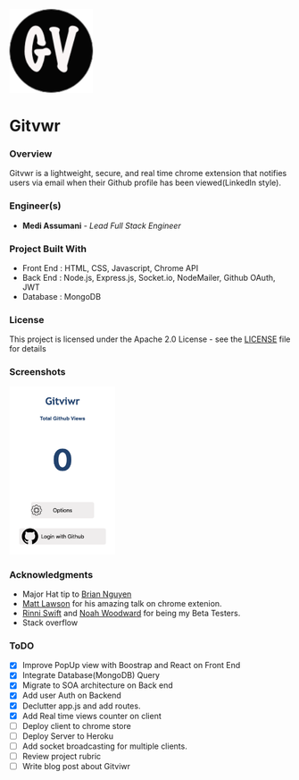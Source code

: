 
<img src= "src/icon.png" width = 150 height = 150></img>

# Gitvwr

### Overview
Gitvwr is a lightweight, secure, and real time chrome extension that notifies users via email when their Github profile has been viewed(LinkedIn style). 

### Engineer(s)

* **Medi Assumani** - *Lead Full Stack Engineer*

### Project Built With

* Front End : HTML, CSS, Javascript, Chrome API
* Back End : Node.js, Express.js, Socket.io, NodeMailer, Github OAuth, JWT
* Database : MongoDB

### License

This project is licensed under the Apache 2.0 License - see the <a href="https://github.com/MediBoss/Lofti/blob/master/LICENSE">LICENSE</a> file for details

### Screenshots

<img src= "src/SC1.png" width = 190 height = 300></img>
### Acknowledgments

* Major Hat tip to <a href="https://github.com/bnguyen212">Brian Nguyen</a>
* <a href="https://github.com/matthewlawson">Matt Lawson</a> for his amazing talk on chrome extenion.
* <a href="https://github.com/RinniSwift">Rinni Swift</a> and <a href="https://github.com/woodward4422">Noah Woodward</a> for being my Beta Testers.
* Stack overflow

### ToDO

- [x] Improve PopUp view with Boostrap and React on Front End
- [x] Integrate Database(MongoDB) Query
- [x] Migrate to SOA architecture on Back end
- [x] Add user Auth on Backend
- [x] Declutter app.js and add routes.
- [x] Add Real time views counter on client 
- [ ] Deploy client to chrome store
- [ ] Deploy Server to Heroku
- [ ] Add socket broadcasting for multiple clients.
- [ ] Review project rubric
- [ ] Write blog post about Gitviwr
